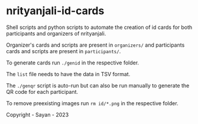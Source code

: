 # nrityanjali-id-cards
Shell scripts and python scripts to automate the creation of id cards for both participants and organizers of nrityanjali.

Organizer's cards and scripts are present in `organizers/` and participants cards and scripts are present in `participants/`.

To generate cards run `./genid` in the respective folder.

The `list` file needs to have the data in TSV format.

The `./genqr` script is auto-run but can also be run manually to generate the QR code for each participant.

To remove preexisting images run `rm id/*.png` in the respective folder.

Copyright - Sayan - 2023
